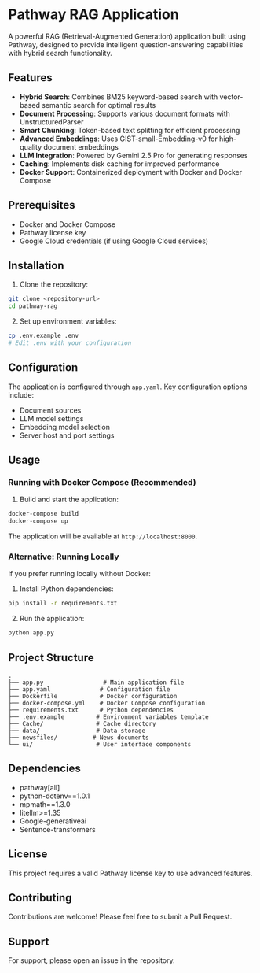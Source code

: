# Pathway RAG Application

A powerful RAG (Retrieval-Augmented Generation) application built using Pathway, designed to provide intelligent question-answering capabilities with hybrid search functionality.

## Features

- **Hybrid Search**: Combines BM25 keyword-based search with vector-based semantic search for optimal results
- **Document Processing**: Supports various document formats with UnstructuredParser
- **Smart Chunking**: Token-based text splitting for efficient processing
- **Advanced Embeddings**: Uses GIST-small-Embedding-v0 for high-quality document embeddings
- **LLM Integration**: Powered by Gemini 2.5 Pro for generating responses
- **Caching**: Implements disk caching for improved performance
- **Docker Support**: Containerized deployment with Docker and Docker Compose

## Prerequisites

- Docker and Docker Compose
- Pathway license key
- Google Cloud credentials (if using Google Cloud services)

## Installation

1. Clone the repository:
```bash
git clone <repository-url>
cd pathway-rag
```

2. Set up environment variables:
```bash
cp .env.example .env
# Edit .env with your configuration
```

## Configuration

The application is configured through `app.yaml`. Key configuration options include:
- Document sources
- LLM model settings
- Embedding model selection
- Server host and port settings

## Usage

### Running with Docker Compose (Recommended)

1. Build and start the application:
```bash
docker-compose build
docker-compose up
```

The application will be available at `http://localhost:8000`.

### Alternative: Running Locally

If you prefer running locally without Docker:

1. Install Python dependencies:
```bash
pip install -r requirements.txt
```

2. Run the application:
```bash
python app.py
```

## Project Structure

```
.
├── app.py                 # Main application file
├── app.yaml              # Configuration file
├── Dockerfile            # Docker configuration
├── docker-compose.yml    # Docker Compose configuration
├── requirements.txt      # Python dependencies
├── .env.example         # Environment variables template
├── Cache/               # Cache directory
├── data/                # Data storage
├── newsfiles/          # News documents
└── ui/                  # User interface components
```

## Dependencies

- pathway[all]
- python-dotenv==1.0.1
- mpmath==1.3.0
- litellm>=1.35
- Google-generativeai
- Sentence-transformers

## License

This project requires a valid Pathway license key to use advanced features.

## Contributing

Contributions are welcome! Please feel free to submit a Pull Request.

## Support

For support, please open an issue in the repository. 